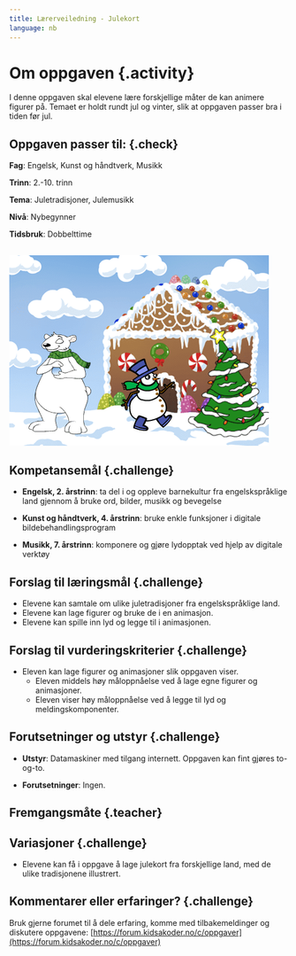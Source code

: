 ```yaml
---
title: Lærerveiledning - Julekort
language: nb
---
```


# Om oppgaven {.activity}
I denne oppgaven skal elevene lære forskjellige måter de kan animere figurer på. Temaet er holdt rundt jul og vinter, slik at oppgaven passer bra i tiden før jul.


## Oppgaven passer til: {.check}
 __Fag__: Engelsk, Kunst og håndtverk, Musikk

__Trinn__: 2.-10. trinn

__Tema__: Juletradisjoner, Julemusikk

__Nivå__: Nybegynner

__Tidsbruk__: Dobbelttime

##

![](julekort.png)

## Kompetansemål {.challenge}

+ __Engelsk, 2. årstrinn__: ta del i og oppleve barnekultur fra engelskspråklige land gjennom å bruke ord, bilder, musikk og bevegelse

+ __Kunst og håndtverk, 4. årstrinn__: bruke enkle funksjoner i digitale bildebehandlingsprogram

+ __Musikk, 7. årstrinn__: komponere og gjøre lydopptak ved hjelp av digitale verktøy

##


## Forslag til læringsmål {.challenge}

+ Elevene kan samtale om ulike juletradisjoner fra engelskspråklige land.
+ Elevene kan lage figurer og bruke de i en animasjon.
+ Elevene kan spille inn lyd og legge til i animasjonen.
##

## Forslag til vurderingskriterier {.challenge}

+ Eleven kan lage figurer og animasjoner slik oppgaven viser.
  + Eleven middels høy måloppnåelse ved å lage egne figurer og animasjoner.
  + Eleven viser høy måloppnåelse ved å legge til lyd og meldingskomponenter.
##


## Forutsetninger og utstyr {.challenge}

+ __Utstyr__: Datamaskiner med tilgang internett. Oppgaven kan fint gjøres to-og-to.

+ __Forutsetninger__: Ingen.

##


## Fremgangsmåte {.teacher}


## Variasjoner {.challenge}
+ Elevene kan få i oppgave å lage julekort fra forskjellige land, med de ulike tradisjonene illustrert.
##


## Kommentarer eller erfaringer? {.challenge}
Bruk gjerne forumet til å dele erfaring, komme med tilbakemeldinger og diskutere oppgavene: [https://forum.kidsakoder.no/c/oppgaver](https://forum.kidsakoder.no/c/oppgaver)
##
